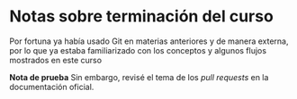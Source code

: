 # Notas sobre terminación del curso

Por fortuna ya había usado Git en materias anteriores y de manera externa, por lo que ya estaba familiarizado con los conceptos y algunos flujos mostrados en este curso

**Nota de prueba**
Sin embargo, revisé el tema de los *pull requests* en la documentación oficial.

